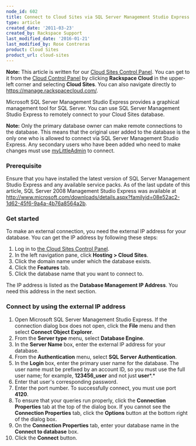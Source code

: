 ```yaml
---
node_id: 602
title: Connect to Cloud Sites via SQL Server Management Studio Express
type: article
created_date: '2011-03-23'
created_by: Rackspace Support
last_modified_date: '2016-01-21'
last_modified_by: Rose Contreras
product: Cloud Sites
product_url: cloud-sites
---
```


**Note:** This article is written for our [Cloud Sites Control Panel](https://manage.rackspacecloud.com/). You can get to it from the [Cloud Control Panel](https://mycloud.rackspace.com) by clicking **Rackspace Cloud** in the upper-left corner and selecting **Cloud Sites**. You can also navigate directly to <https://manage.rackspacecloud.com/>.

Microsoft SQL Server Management Studio Express provides a graphical
management tool for SQL Server. You can use SQL Server Management Studio
Express to remotely connect to your Cloud Sites database.

**Note:** Only the primary database owner can make remote connections to
the database. This means that the original user added to the database is
the only one who is allowed to connect via SQL Server Management Studio
Express. Any secondary users who have been added who need to make
changes must use
[myLittleAdmin](/how-to/rackspace-cloud-sites-essentials-mylittleadmin-database-management-interface "Working with a MSSQL database")
to connect.

### Prerequisite

Ensure that you have installed the latest version of SQL Server
Management Studio Express and any available service packs. As of the
last update of this article, SQL Server 2008 Management Studio Express
was available at
<http://www.microsoft.com/downloads/details.aspx?familyid=08e52ac2-1d62-45f6-9a4a-4b76a8564a2b>.

### Get started

To make an external connection, you need the external IP address for
your database. You can get the IP address by following these steps:

1.  Log in to [the Cloud Sites Control Panel](https://manage.rackspacecloud.com "https://manage.rackspacecloud.com").
2.  In the left navigation pane, click **Hosting > Cloud Sites**.
3.  Click the domain name under which the database exists.
4.  Click the **Features** tab.
5.  Click the database name that you want to connect to.

The IP address is listed as the **Database Management IP Address**. You
need this address in the next section.

### Connect by using the external IP address

1.  Open Microsoft SQL Server Management Studio Express.
    If the connection dialog box does not open, click the
    **File** menu and then select **Connect Object Explorer**.
2.  From the **Server type** menu, select **Database Engine**.
3.  In the **Server Name** box, enter the external IP address for
    your database.
4.  From the **Authentication** menu, select **SQL Server
    Authentication**.
5.  In the **Login** box, enter the primary user name for the
    database.
    The user name must be prefixed by an account ID, so you must use the
    full user name; for example, **123456_user** and not just
    **user***.*
6.  Enter that user's corresponding password.
7.  Enter the port number. To successfully connect, you must use port
    **4120**.
8.  To ensure that your queries run properly, click the **Connection
    Properties** tab at the top of the dialog box.
    If you cannot see the **Connection Properties** tab, click the
    **Options** button at the bottom right of the dialog box.
9.  On the **Connection Properties** tab, enter your database name in
    the **Connect to database** box.
10. Click the **Connect** button.
